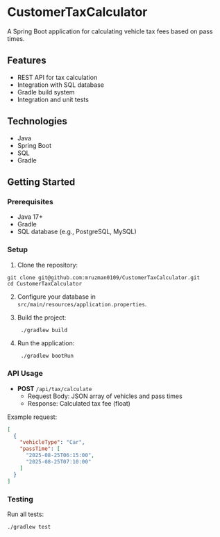 # CustomerTaxCalculator

A Spring Boot application for calculating vehicle tax fees based on pass times.

## Features

- REST API for tax calculation
- Integration with SQL database
- Gradle build system
- Integration and unit tests

## Technologies

- Java
- Spring Boot
- SQL
- Gradle

## Getting Started

### Prerequisites

- Java 17+
- Gradle
- SQL database (e.g., PostgreSQL, MySQL)

### Setup

1. Clone the repository:
```markdownl   
git clone git@github.com:mruzman0109/CustomerTaxCalculator.git
cd CustomerTaxCalculator
   ```
2. Configure your database in `src/main/resources/application.properties`.

3. Build the project:
   ```markdown
    ./gradlew build
   ```

4. Run the application:
   ```
    ./gradlew bootRun
   ```

### API Usage

- **POST** `/api/tax/calculate`
  - Request Body: JSON array of vehicles and pass times
  - Response: Calculated tax fee (float)

Example request:
```json
[
  {
    "vehicleType": "Car",
    "passTime": [
      "2025-08-25T06:15:00",
      "2025-08-25T07:10:00"
    ]
  }
]
```

### Testing

Run all tests:
```
./gradlew test
```
